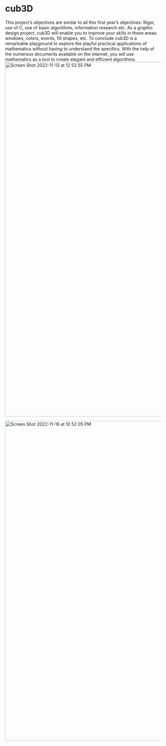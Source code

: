 # cub3D
This project’s objectives are similar to all this first year’s objectives: Rigor, use of C, use of basic algorithms, information research etc. As a graphic design project, cub3D will enable you to improve your skills in these areas: windows, colors, events, fill shapes, etc. To conclude cub3D is a remarkable playground to explore the playful practical applications of mathematics without having to understand the specifics. With the help of the numerous documents available on the internet, you will use mathematics as a tool to create elegant and efficient algorithms.
<img width="1143" alt="Screen Shot 2022-11-13 at 12 53 55 PM" src="https://user-images.githubusercontent.com/69278312/201520324-a6c13f7d-635e-4ca0-9634-1c2d160928d4.png">


<img width="1031" alt="Screen Shot 2022-11-16 at 10 52 05 PM" src="https://user-images.githubusercontent.com/69278312/202302362-296ffb9f-d84d-4c52-b5aa-be045f1865ee.png">
